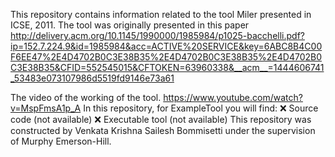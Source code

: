 This repository contains information related to the tool Miler presented in ICSE, 2011.
The tool was originally presented in this paper http://delivery.acm.org/10.1145/1990000/1985984/p1025-bacchelli.pdf?ip=152.7.224.9&id=1985984&acc=ACTIVE%20SERVICE&key=6ABC8B4C00F6EE47%2E4D4702B0C3E38B35%2E4D4702B0C3E38B35%2E4D4702B0C3E38B35&CFID=552545015&CFTOKEN=63960338&__acm__=1444606741_53483e073107986d5519fd9146e73a61

The video of the working of the tool. 
https://www.youtube.com/watch?v=MspFmsA1p_A
In this repository, for ExampleTool you will find:
:x: Source code (not available)
:x: Executable tool (not available)
This repository was constructed by Venkata Krishna Sailesh Bommisetti under the supervision of Murphy Emerson-Hill. 
